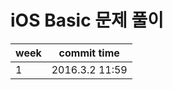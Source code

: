 # iOS Basic 문제 풀이

| week | commit time |
|----------------|-----------------------------------------------|
| 1 | 2016.3.2 11:59 |
